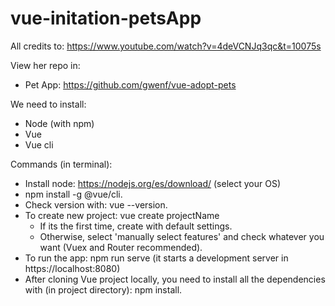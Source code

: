 # vue-initation-petsApp
All credits to: https://www.youtube.com/watch?v=4deVCNJq3qc&t=10075s

View her repo in: 
- Pet App: https://github.com/gwenf/vue-adopt-pets

We need to install:
- Node (with npm)
- Vue
- Vue cli

Commands (in terminal):
- Install node: https://nodejs.org/es/download/ (select your OS)
- npm install -g @vue/cli.
- Check version with: vue --version.
- To create new project: vue create projectName
  - If its the first time, create with default settings.
  - Otherwise, select 'manually select features' and check whatever you want (Vuex and Router recommended).
- To run the app: npm run serve (it starts a development server in https://localhost:8080)
- After cloning Vue project locally, you need to install all the dependencies with (in project directory): npm install.
